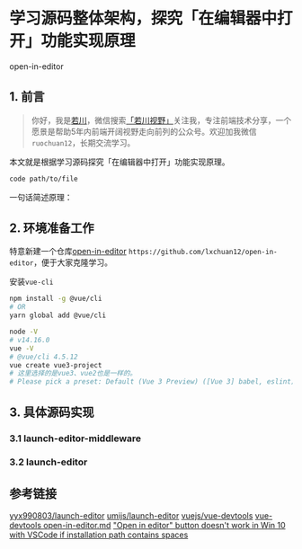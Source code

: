 # 学习源码整体架构，探究「在编辑器中打开」功能实现原理

open-in-editor

## 1. 前言

>你好，我是[若川](https://lxchuan12.gitee.io)，微信搜索[「若川视野」](https://mp.weixin.qq.com/s/c3hFML3XN9KCUetDOZd-DQ)关注我，专注前端技术分享，一个愿景是帮助5年内前端开阔视野走向前列的公众号。欢迎加我微信`ruochuan12`，长期交流学习。

本文就是根据学习源码探究「在编辑器中打开」功能实现原理。

```sh
code path/to/file
```

一句话简述原理：

## 2. 环境准备工作

特意新建一个仓库[open-in-editor](https://github.com/lxchuan12/open-in-editor) `https://github.com/lxchuan12/open-in-editor`，便于大家克隆学习。

安装`vue-cli`

```sh
npm install -g @vue/cli
# OR
yarn global add @vue/cli
```

```sh
node -V
# v14.16.0
vue -V 
# @vue/cli 4.5.12
vue create vue3-project
# 这里选择的是vue3、vue2也是一样的。
# Please pick a preset: Default (Vue 3 Preview) ([Vue 3] babel, eslint)
```

## 3. 具体源码实现

### 3.1 launch-editor-middleware

### 3.2 launch-editor

## 参考链接

[yyx990803/launch-editor](https://github.com/yyx990803/launch-editor)
[umijs/launch-editor](https://github.com/umijs/launch-editor)
[vuejs/vue-devtools](https://github.com/vuejs/vue-devtools)
[vue-devtools open-in-editor.md](https://github.com/vuejs/vue-devtools/blob/dev/docs/open-in-editor.md)
["Open in editor" button doesn't work in Win 10 with VSCode if installation path contains spaces](https://github.com/vuejs/vue-devtools/issues/821)